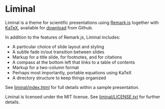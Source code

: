 # Liminal

Liminal is a theme for scientific presentations using [Remark.js][1] together with [KaTeX][2], available for [download][3] from Github.

In addition to the features of Remark.js, Liminal includes: 

*  A particular choice of slide layout and styling
*  A subtle fade in/out transition between slides        
*  Markup for a title slide, for footnotes, and for citations   
*  A compass at the bottom left that links to a table of contents        
*  Markup for a two-column format        
*  Perhaps most importantly, portable equations using KaTeX
*  A directory structure to keep things organized

See [liminal/index.html][4] for full details within a sample presentation.  

Liminal is licensed under the MIT license. See [liminal/LICENSE.txt][5] for further details.

[1]:	https://remarkjs.com
[2]:	https://katex.org
[3]:	https://github.com/jonathanlilly/liminal/archive/master.zip
[4]:	http://www.jmlilly.net/talks/liminal-v2/index.html
[5]:	http://www.jmlilly.net/talks/liminal-v2/LICENSE.txt